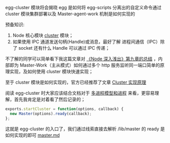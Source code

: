 egg-cluster 模块将会揭晓 egg 是如何将 egg-scripts 分离出的自定义命令通过 cluster 模块集群部署以及 Master-agent-work 机制是如何实现的

预备知识:
  1. Node 核心模块 [cluster](http://nodejs.cn/api/cluster.html) 模块；
  2. 如果使用 IPC 通道发送句柄(Handle)或消息，最好了解 进程间通信（IPC）除了 socket 还有什么 Handle 可以通过 IPC 传递；

不了解的同学可以简单看下我这篇文章对 [《Node 深入浅出》第九章的总结](https://blog.csdn.net/yolo0927/article/details/81224942) ，内部即为 Master-Work（主从模式）如何通过多个 http 服务监听同一端口简单的原理实现，及如何使用 cluster 模块快速实现；

至于 cluster 模块是如何实现的，官方已经推荐了文章 [Cluster 实现原理](https://cnodejs.org/topic/56e84480833b7c8a0492e20c)

阅读 egg-cluster 时大家应该结合文档对于 [多进程模型和进程](https://eggjs.org/zh-cn/core/cluster-and-ipc.html#agent-%E6%9C%BA%E5%88%B6) 来看，更容易理解，首先我肯定是对着看了然后记录的；

```js
exports.startCluster = function(options, callback) {
  new Master(options).ready(callback);
};
```

这就是 egg-cluster 的入口了，我们通过线索直接去解析 /lib/master 的 ready 是如何实现的即可 [master.md](./master.md)
